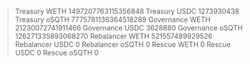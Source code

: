 > Treasury WETH 1497207763115356848
> Treasury USDC 1273930438
> Treasury oSQTH 7775781136364518289
> Governance WETH 21230072741911466
> Governance USDC 3628880
> Governance oSQTH 126271335893068270
> Rebalancer WETH 521557489929526
> Rebalancer USDC 0
> Rebalancer oSQTH 0
> Rescue WETH 0
> Rescue USDC 0
> Rescue oSQTH 0
